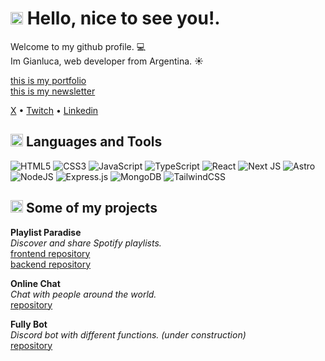  # <img src="https://fonts.gstatic.com/s/e/notoemoji/latest/1fae1/512.gif" alt="🫡" width="20" height="20"> Hello, nice to see you!.

Welcome to my github profile. 💻<br>
Im Gianluca, web developer from Argentina. ☀️

<a href="https://gianluca-donato.vercel.app/" target="_blank">this is my portfolio</a> <br>
<a href="https://giannidona-newsletter.netlify.app/" target="_blank">this is my newsletter</a>


<a href="https://twitter.com/giannidona_dev" target="_blank">X</a>
•
<a href="https://www.twitch.tv/giannidona" target="_blank">Twitch</a>
•
<a href="https://www.linkedin.com/in/gianidonato/" target="_blank">Linkedin</a>



## <img src="https://fonts.gstatic.com/s/e/notoemoji/latest/270f_fe0f/512.gif" alt="✏" width="20" height="20"> Languages and Tools

![HTML5](https://img.shields.io/badge/html5-%23E34F26.svg?style=for-the-badge&logo=html5&logoColor=white) ![CSS3](https://img.shields.io/badge/css3-%231572B6.svg?style=for-the-badge&logo=css3&logoColor=white) ![JavaScript](https://img.shields.io/badge/javascript-%23323330.svg?style=for-the-badge&logo=javascript&logoColor=%23F7DF1E) ![TypeScript](https://img.shields.io/badge/typescript-%23007ACC.svg?style=for-the-badge&logo=typescript&logoColor=white) ![React](https://img.shields.io/badge/react-%2320232a.svg?style=for-the-badge&logo=react&logoColor=%2361DAFB) ![Next JS](https://img.shields.io/badge/Next-black?style=for-the-badge&logo=next.js&logoColor=white) ![Astro](https://img.shields.io/badge/astro-%232C2052.svg?style=for-the-badge&logo=astro&logoColor=white) ![NodeJS](https://img.shields.io/badge/node.js-6DA55F?style=for-the-badge&logo=node.js&logoColor=white) ![Express.js](https://img.shields.io/badge/express.js-%23404d59.svg?style=for-the-badge&logo=express&logoColor=%2361DAFB) ![MongoDB](https://img.shields.io/badge/MongoDB-%234ea94b.svg?style=for-the-badge&logo=mongodb&logoColor=white) ![TailwindCSS](https://img.shields.io/badge/tailwindcss-%2338B2AC.svg?style=for-the-badge&logo=tailwind-css&logoColor=white)

## <img src="https://fonts.gstatic.com/s/e/notoemoji/latest/1f680/512.gif" alt="🚀" width="20" height="20"> Some of my projects

**Playlist Paradise**<br>
*Discover and share Spotify playlists.* <br>
<a href="https://github.com/giannidona/PlaylistParadise-FrontEnd" target="_blank">frontend repository</a> <br>
<a href="https://github.com/giannidona/PlaylistParadise-BackEnd" target="_blank">backend repository</a> <br>

**Online Chat**<br>
*Chat with people around the world.* <br>
<a href="https://github.com/giannidona/online-chat" target="_blank">repository</a> <br>

**Fully Bot**<br>
*Discord bot with different functions. (under construction)* <br>
<a href="https://github.com/giannidona/fully-bot" target="_blank">repository</a> <br>

